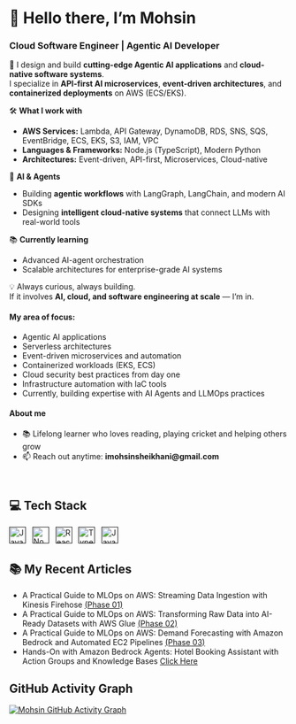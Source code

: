 # 👋 Hello there, I’m Mohsin  

### Cloud Software Engineer | Agentic AI Developer  

🚀 I design and build **cutting-edge Agentic AI applications** and **cloud-native software systems**.  
I specialize in **API-first AI microservices**, **event-driven architectures**, and **containerized deployments** on AWS (ECS/EKS).  

🛠️ **What I work with**  
- **AWS Services:** Lambda, API Gateway, DynamoDB, RDS, SNS, SQS, EventBridge, ECS, EKS, S3, IAM, VPC  
- **Languages & Frameworks:** Node.js (TypeScript), Modern Python  
- **Architectures:** Event-driven, API-first, Microservices, Cloud-native  

🤖 **AI & Agents**  
- Building **agentic workflows** with LangGraph, LangChain, and modern AI SDKs  
- Designing **intelligent cloud-native systems** that connect LLMs with real-world tools  

📚 **Currently learning**  
- Advanced AI-agent orchestration  
- Scalable architectures for enterprise-grade AI systems  

💡 Always curious, always building.  
If it involves **AI, cloud, and software engineering at scale** — I’m in.  


<h4>My area of focus:</h4>
<ul>
  <li>Agentic AI applications</li>
  <li>Serverless architectures</li>
  <li>Event-driven microservices and automation</li>
  <li>Containerized workloads (EKS, ECS)</li>
  <li>Cloud security best practices from day one</li>
  <li>Infrastructure automation with IaC tools</li>
  <li>Currently, building expertise with AI Agents and LLMOps practices</li>
</ul>

<h4>About me</h4>
<ul>
  <li>📚 Lifelong learner who loves reading, playing cricket and helping others grow</li>
  <li>📫 Reach out anytime: <strong>imohsinsheikhani@gmail.com</strong></li>
</ul>

<br />

<h2>💻 Tech Stack</h2>

<a href="" target="_blank" title="Amazon Web Services (AWS)" rel="noreferrer"><img src="https://cdn.worldvectorlogo.com/logos/amazon-web-services-2.svg" alt="JavaScript" width="30" height="30"/></a>&nbsp;&nbsp;
<a href="" target="_blank" title="Node.js" rel="noreferrer"><img src="https://www.vectorlogo.zone/logos/nodejs/nodejs-icon.svg" alt="Node.js" width="30" height="30"/></a>&nbsp;&nbsp;
<a href="" target="_blank" title="ReactJS" rel="noreferrer"><img src="https://www.vectorlogo.zone/logos/reactjs/reactjs-icon.svg" alt="ReactJS" width="30" height="30"/></a>&nbsp;&nbsp;
<a href="" target="_blank" title="TypeScript" rel="noreferrer"><img src="https://www.vectorlogo.zone/logos/typescriptlang/typescriptlang-icon.svg" alt="TypeScript" width="30" height="30"/></a>&nbsp;&nbsp;
<a href="" target="_blank" title="JavaScript" rel="noreferrer"><img src="https://www.freepnglogos.com/uploads/javascript-png/javascript-vector-logo-yellow-png-transparent-javascript-vector-12.png" alt="JavaScript" width="30" height="30"/></a>&nbsp;&nbsp;

<h2>📚 My Recent Articles</h2>
<ul>
  <li>A Practical Guide to MLOps on AWS: Streaming Data Ingestion with Kinesis Firehose <a href="https://dev.to/mohsinsheikhani/a-practical-guide-to-mlops-on-aws-streaming-data-ingestion-with-kinesis-firehose-phase-01-1bi7">(Phase 01)</a></li>
  <li>A Practical Guide to MLOps on AWS: Transforming Raw Data into AI-Ready Datasets with AWS Glue <a href="https://dev.to/mohsinsheikhani/a-practical-guide-to-mlops-on-aws-transforming-raw-data-into-ai-ready-datasets-with-aws-glue-4lc9">(Phase 02)</a></li>
  <li>A Practical Guide to MLOps on AWS: Demand Forecasting with Amazon Bedrock and Automated EC2 Pipelines <a href="https://dev.to/mohsinsheikhani/a-practical-guide-to-mlops-on-aws-demand-forecasting-with-amazon-bedrock-and-automated-ec2-3c4c">(Phase 03)</a></li>
  <li>Hands-On with Amazon Bedrock Agents: Hotel Booking Assistant with Action Groups and Knowledge Bases <a href="https://dev.to/mohsinsheikhani/hands-on-with-amazon-bedrock-agents-hotel-booking-assistant-with-action-groups-and-knowledge-bases-1j">Click Here</a></li>
</ul>


<h2>GitHub Activity Graph</h2>

[![Mohsin GitHub Activity Graph](https://github-readme-activity-graph.vercel.app/graph?username=mohsinsheikhani&bg_color=000000&color=2fe999&line=4c9e78&point=f2f2f2&area=true&hide_border=true)](https://github.com/ashutosh00710/github-readme-activity-graph)
